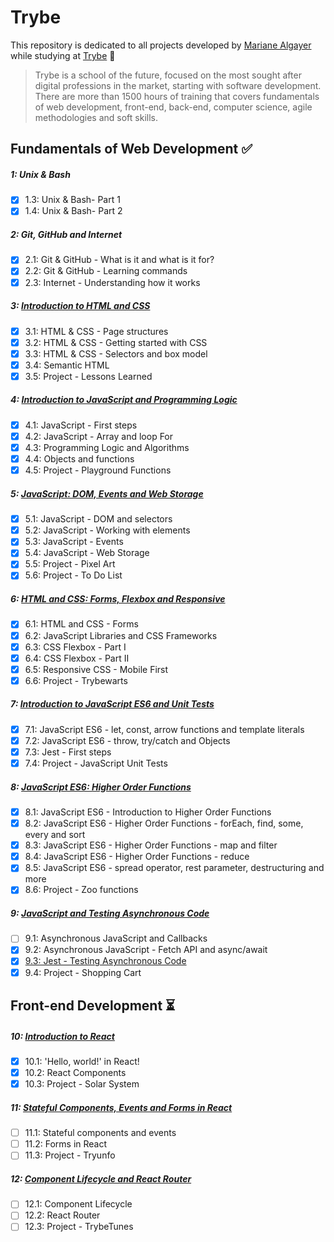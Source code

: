# Trybe

This repository is dedicated to all projects developed by [Mariane Algayer](https://www.linkedin.com/in/mariane-albuquerque-algayer) while studying at [Trybe](https://www.betrybe.com/) :rocket:

> Trybe is a school of the future, focused on the most sought after digital professions in the market, starting with software development. There are more than 1500 hours of training that covers fundamentals of web development, front-end, back-end, computer science, agile methodologies and soft skills.

## Fundamentals of Web Development :white_check_mark:

##### 1: Unix & Bash

- [x] 1.3: Unix & Bash- Part 1
- [x] 1.4: Unix & Bash- Part 2

##### 2: Git, GitHub and Internet

- [x] 2.1: Git & GitHub - What is it and what is it for?
- [x] 2.2: Git & GitHub - Learning commands
- [x] 2.3: Internet - Understanding how it works

##### 3: [Introduction to HTML and CSS](https://github.com/MarianeAlgayer/trybe-exercises/tree/main/01-fundamentals/03-introduction-to-html-css)

- [x] 3.1: HTML & CSS - Page structures
- [x] 3.2: HTML & CSS - Getting started with CSS
- [x] 3.3: HTML & CSS - Selectors and box model
- [x] 3.4: Semantic HTML
- [x] 3.5: Project - Lessons Learned

##### 4: [Introduction to JavaScript and Programming Logic](https://github.com/MarianeAlgayer/trybe-exercises/tree/main/01-fundamentals/04-introduction-to-javascript-programming-logic)

- [x] 4.1: JavaScript - First steps
- [x] 4.2: JavaScript - Array and loop For
- [x] 4.3: Programming Logic and Algorithms
- [x] 4.4: Objects and functions
- [x] 4.5: Project - Playground Functions

##### 5: [JavaScript: DOM, Events and Web Storage](https://github.com/MarianeAlgayer/trybe-exercises/tree/main/01-fundamentals/05-javascript-dom-events-and-web-storage)

- [x] 5.1: JavaScript - DOM and selectors
- [x] 5.2: JavaScript - Working with elements
- [x] 5.3: JavaScript - Events
- [x] 5.4: JavaScript - Web Storage
- [x] 5.5: Project - Pixel Art
- [x] 5.6: Project - To Do List

##### 6: [HTML and CSS: Forms, Flexbox and Responsive](https://github.com/MarianeAlgayer/trybe-exercises/tree/main/01-fundamentals/06-html-css-forms-flexbox-and-responsive)

- [x] 6.1: HTML and CSS - Forms
- [x] 6.2: JavaScript Libraries and CSS Frameworks
- [x] 6.3: CSS Flexbox - Part I
- [x] 6.4: CSS Flexbox - Part II
- [x] 6.5: Responsive CSS - Mobile First
- [x] 6.6: Project - Trybewarts

##### 7: [Introduction to JavaScript ES6 and Unit Tests](https://github.com/MarianeAlgayer/trybe-exercises/tree/main/01-fundamentals/07-introduction-to-javascript-es6-and-unit-tests)

- [x] 7.1: JavaScript ES6 - let, const, arrow functions and template literals
- [x] 7.2: JavaScript ES6 - throw, try/catch and Objects
- [x] 7.3: Jest - First steps
- [x] 7.4: Project - JavaScript Unit Tests

##### 8: [JavaScript ES6: Higher Order Functions](https://github.com/MarianeAlgayer/trybe-exercises/tree/main/01-fundamentals/08-javascript-es6-higher-order-functions)

- [x] 8.1: JavaScript ES6 - Introduction to Higher Order Functions
- [x] 8.2: JavaScript ES6 - Higher Order Functions - forEach, find, some, every and sort
- [x] 8.3: JavaScript ES6 - Higher Order Functions - map and filter
- [x] 8.4: JavaScript ES6 - Higher Order Functions - reduce
- [x] 8.5: JavaScript ES6 - spread operator, rest parameter, destructuring and more
- [x] 8.6: Project - Zoo functions

##### 9: [JavaScript and Testing Asynchronous Code](https://github.com/MarianeAlgayer/trybe-exercises/tree/main/01-fundamentals/09-javascript-and-testing-asynchronous-code)

- [ ] 9.1: Asynchronous JavaScript and Callbacks
- [x] 9.2: Asynchronous JavaScript - Fetch API and async/await
- [x] [9.3: Jest - Testing Asynchronous Code](https://github.com/MarianeAlgayer/9.3-content-async-test)
- [x] 9.4: Project - Shopping Cart

## Front-end Development :hourglass_flowing_sand:

##### 10: [Introduction to React](https://github.com/MarianeAlgayer/trybe-exercises/tree/main/02-front-end/10-introduction-to-react)

- [x] 10.1: 'Hello, world!' in React!
- [x] 10.2: React Components
- [x] 10.3: Project - Solar System

##### 11: [Stateful Components, Events and Forms in React](https://github.com/MarianeAlgayer/trybe-exercises/tree/main/02-front-end/11-stateful-components-events-and-forms)

- [ ] 11.1: Stateful components and events
- [ ] 11.2: Forms in React
- [ ] 11.3: Project - Tryunfo

##### 12: [Component Lifecycle and React Router](https://github.com/MarianeAlgayer/trybe-exercises/tree/main/02-front-end/12-component-lifecycle-and-react-router)

- [ ] 12.1: Component Lifecycle
- [ ] 12.2: React Router
- [ ] 12.3: Project - TrybeTunes